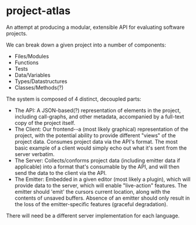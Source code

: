 # project-atlas
An attempt at producing a modular, extensible API for evaluating software
projects.

We can break down a given project into a number of components:
 - Files/Modules
 - Functions
 - Tests
 - Data/Variables
 - Types/Datastructures
 - Classes/Methods(?)

The system is composed of 4 distinct, decoupled parts:
 - The API: A JSON-based(?) representation of elements in the project, including
   call-graphs, and other metadata, accompanied by a full-text copy of the
   project itself.
 - The Client: Our frontend--a (most likely graphical) representation of the
   project, with the potential ability to provide different "views" of the
   project data. Consumes project data via the API's format. The most basic
   example of a client would simply echo out what it's sent from the server
   verbatim.
 - The Server: Collects/conforms project data (including emitter data if
   applicable) into a format that's consumable by the API, and will then send
   the data to the client via the API.
 - The Emitter: Embedded in a given editor (most likely a plugin), which will
   provide data to the server, which will enable "live-action" features. The
   emitter should 'emit' the cursors current location, along with the contents of
   unsaved buffers. Absence of an emitter should only result in the loss of the
   emitter-specific features (graceful degradation).

There will need be a different server implementation for each language.
